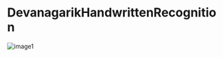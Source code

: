 # DevanagarikHandwrittenRecognition

![image1](https://user-images.githubusercontent.com/69746942/99971981-0d9b7b00-2dc6-11eb-8609-3aee5679a8ec.jpg)
